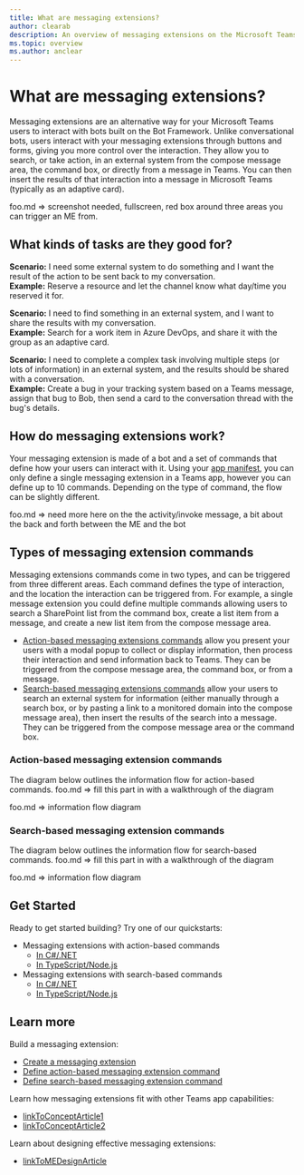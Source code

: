 ```yaml
---
title: What are messaging extensions?
author: clearab
description: An overview of messaging extensions on the Microsoft Teams platform
ms.topic: overview
ms.author: anclear
---
```

# What are messaging extensions?

Messaging extensions are an alternative way for your Microsoft Teams users to interact with bots built on the Bot Framework. Unlike conversational bots, users interact with your messaging extensions through buttons and forms, giving you more control over the interaction. They allow you to search, or take action, in an external system from the compose message area, the command box, or directly from a message in Teams. You can then insert the results of that interaction into a message in Microsoft Teams (typically as an adaptive card).

foo.md => screenshot needed, fullscreen, red box around three areas you can trigger an ME from.

## What kinds of tasks are they good for?

**Scenario:** I need some external system to do something and I want the result of the action to be sent back to my conversation.\
**Example:** Reserve a resource and let the channel know what day/time you reserved it for.

**Scenario:** I need to find something in an external system, and I want to share the results with my conversation.\
**Example:**  Search for a work item in Azure DevOps, and share it with the group as an adaptive card.

**Scenario:** I need to complete a complex task involving multiple steps (or lots of information) in an external system, and the results should be shared with a conversation.\
**Example:** Create a bug in your tracking system based on a Teams message, assign that bug to Bob, then send a card to the conversation thread with the bug's details.

## How do messaging extensions work?

Your messaging extension is made of a bot and a set of commands that define how your users can interact with it. Using your [app manifest](foo.md), you can only define a single messaging extension in a Teams app, however you can define up to 10 commands. Depending on the type of command, the flow can be slightly different.

foo.md => need more here on the the activity/invoke message, a bit about the back and forth between the ME and the bot

## Types of messaging extension commands

Messaging extensions commands come in two types, and can be triggered from three different areas. Each command defines the type of interaction, and the location the interaction can be triggered from. For example, a single message extension you could define multiple commands allowing users to search a SharePoint list from the command box, create a list item from a message, and create a new list item from the compose message area.

* [Action-based messaging extensions commands](./foo.md) allow you present your users with a modal popup to collect or display information, then process their interaction and send information back to Teams. They can be triggered from the compose message area, the command box, or from a message.
* [Search-based messaging extensions commands](./foo.md) allow your users to search an external system for information (either manually through a search box, or by pasting a link to a monitored domain into the compose message area), then insert the results of the search into a message. They can be triggered from the compose message area or the command box.

### Action-based messaging extension commands

The diagram below outlines the information flow for action-based commands. foo.md => fill this part in with a walkthrough of the diagram

foo.md => information flow diagram

### Search-based messaging extension commands

The diagram below outlines the information flow for search-based commands. foo.md => fill this part in with a walkthrough of the diagram

foo.md => information flow diagram

## Get Started

Ready to get started building? Try one of our quickstarts:

* Messaging extensions with action-based commands
  * [In C#/.NET](foo.md)
  * [In TypeScript/Node.js](foo.md)
* Messaging extensions with search-based commands
  * [In C#/.NET](foo.md)
  * [In TypeScript/Node.js](foo.md)

## Learn more

Build a messaging extension:

* [Create a messaging extension](./foo.md)
* [Define action-based messaging extension command](./foo.md)
* [Define search-based messaging extension command](./foo.md)

Learn how messaging extensions fit with other Teams app capabilities:

* [linkToConceptArticle1](./foo.md)
* [linkToConceptArticle2](./foo.md)

Learn about designing effective messaging extensions:

* [linkToMEDesignArticle](./foo.md)
